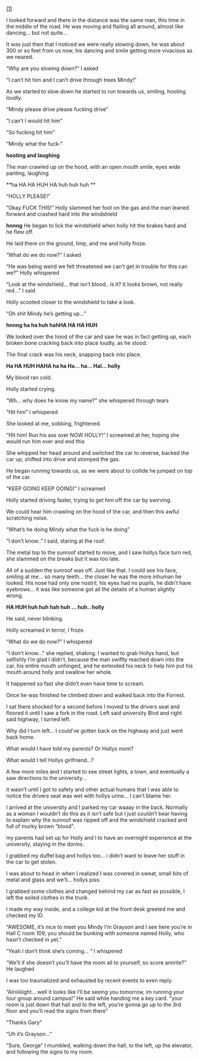 
[(1)](https://www.reddit.com/r/nosleep/comments/vot3cv/bad_directions/?utm_source=share&utm_medium=ios_app&utm_name=iossmf)




I looked forward and there in the distance was the same man, this time in the middle of the road.
He was moving and flailing all around, almost like dancing… but not quite…

It was just then that I noticed we were really slowing down, he was about 300 or so feet from us now, his dancing and smile getting more vivacious as we neared.

“Why are you slowing down?” I asked

“I can’t hit him and I can’t drive through trees Mindy!” 

As we started to slow down he started to run towards us, smiling, hooting loudly.

“Mindy please drive please fucking drive”

“I can’t I would hit him” 

“So fucking hit him”

“Mindy what the fuck-“

**hooting and laughing**

The man crawled up on the hood, with an open mouth smile, eyes wide panting, laughing 

**ha HA HA HUH HA huh huh huh **

“HOLLY PLEASE!” 

“Okay FUCK THIS!”
Holly slammed her foot on the gas and the man leaned forward and crashed hard into the windshield

**hnnng**
He began to lick the windshield when holly hit the brakes hard and he flew off. 

He laid there on the ground, limp, and me and holly froze. 

“What do we do now?” I asked 

“He was being weird we felt threatened we can’t get in trouble for this can we?” Holly whispered 

“Look at the windshield… that isn’t blood.. is it? It looks brown, not really red…” I said

Holly scooted closer to the windshield to take a look.

“Oh shit Mindy he’s getting up…”

**hnnng ha ha huh hahHA HA HA HUH**

We looked over the hood of the car and saw he was in fact  getting up, each broken bone cracking back into place loudly, as he stood. 

The final crack was his neck, snapping back into place. 

**Ha HA HUH HAHA ha ha Ha… ha… Hal… holly**

My blood ran cold. 

Holly started crying. 

“Wh… why does he know my name?” she whispered through tears

“Hit him” I whispered

She looked at me, sobbing, frightened. 

“Hit him! Run his ass over NOW HOLLY!” I screamed at her, hoping she would run him over and end this 

She whipped her head around and switched the car to reverse, backed the car up, shifted into drive and stomped the gas. 

He began running towards us, as we were about to collide he jumped on top of the car.

“KEEP GOING KEEP GOING!” I screamed

Holly started driving faster, trying to get him off the car by swirving. 

We could hear him crawling on the hood of the car, and then this awful scratching noise. 

“What’s he doing Mindy what the fuck is he doing”

“I don’t know..” I said, staring at the roof. 

The metal top to the sunroof started to move, and I saw hollys face turn red, she slammed on the breaks but it was too late. 

All of a sudden the sunroof was off. Just like that. I could see his face, smiling at me… so many teeth… the closer he was the more inhuman he looked. His nose had only one nostril, his eyes had no pupils, he didn’t have eyebrows… it was like someone got all the details of a human slightly wrong. 

**HA HUH huh huh hah huh … huh.. holly**

He said, never blinking. 

Holly screamed in terror, I froze. 

“What do we do now?” I whispered

“I don’t know…” she replied, shaking. 
I wanted to grab Hollys hand, but selfishly I’m glad I didn’t, because the man swiftly reached down into the car, his entire mouth unhinged, and he extended his neck to help him put his mouth around holly and swallow her whole. 

It happened so fast she didn’t even have time to scream. 

Once he was finished he climbed down and walked back into the Forrest. 

I sat there shocked for a second before I moved to the drivers seat and floored it until I saw a fork in the road. Left said university Blvd and right said highway, I turned left. 







Why did I turn left… I could’ve gotten back on the highway and just went back home. 

What would I have told my parents? Or Hollys mom?

What would I tell Hollys girlfriend…?

A few more miles and I started to see street lights, a town, and eventually a saw directions to the university… 

it wasn’t until I got to safety and other actual humans that I was able to notice the drivers seat was wet with hollys urine… I can’t blame her. 

I arrived at the university and I parked my car waaay in the back. Normally as a woman I wouldn’t do this as it isn’t safe but I just couldn’t bear having to explain why the sunroof was ripped off and the windshield cracked and full of murky brown “blood”.  

my parents had set up for Holly and I to have an overnight experience at the university, staying in the dorms. 

I grabbed my duffel bag and hollys too… i didn’t want to leave her stuff in the car to get stolen. 

I was about to head in when I realized I was covered in sweat, small bits of metal and glass and we’ll… hollys piss. 

I grabbed some clothes and changed behind my car as fast as possible, I left the soiled clothes in the trunk. 

I made my way inside, and a college kid at the front desk greeted me and checked my ID. 

“AWESOME, it’s nice to meet you Mindy I’m Grayson and I see here you’re in Hall C room 109, you should be bunking with someone named Holly, who hasn’t checked in yet.”

“Yeah I don’t think she’s coming… “ I whispered 

“We’ll if she doesn’t you’ll have the room all to yourself, so score amirite?” He laughed

I was too traumatized and exhausted by recent events to even reply.  

“Alriiiiiiight… well it looks like I’ll be seeing you tomorrow, im running your tour group around campus!” He said while handing me a key card. “your room is just down that hall and to the left, you’re gonna go up to the 3rd floor and you’ll read the signs from there”


“Thanks Gary” 

“Uh it’s Grayson…”

“Sure, George” I mumbled, walking down the hall, to the left, up the elevator, and following the signs to my room.